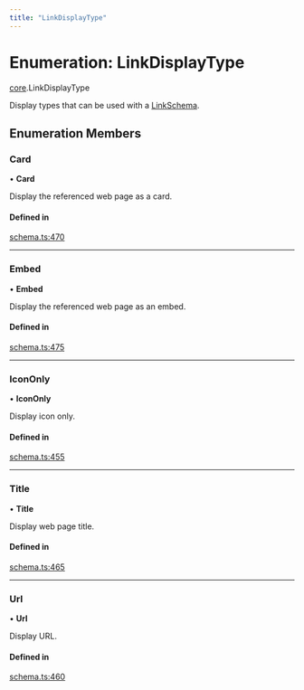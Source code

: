 ```yaml
---
title: "LinkDisplayType"
---
```

# Enumeration: LinkDisplayType

[core](../modules/core.md).LinkDisplayType

Display types that can be used with a [LinkSchema](../interfaces/core.LinkSchema.md).

## Enumeration Members

### Card

• **Card**

Display the referenced web page as a card.

#### Defined in

[schema.ts:470](https://github.com/coda/packs-sdk/blob/main/schema.ts#L470)

___

### Embed

• **Embed**

Display the referenced web page as an embed.

#### Defined in

[schema.ts:475](https://github.com/coda/packs-sdk/blob/main/schema.ts#L475)

___

### IconOnly

• **IconOnly**

Display icon only.

#### Defined in

[schema.ts:455](https://github.com/coda/packs-sdk/blob/main/schema.ts#L455)

___

### Title

• **Title**

Display web page title.

#### Defined in

[schema.ts:465](https://github.com/coda/packs-sdk/blob/main/schema.ts#L465)

___

### Url

• **Url**

Display URL.

#### Defined in

[schema.ts:460](https://github.com/coda/packs-sdk/blob/main/schema.ts#L460)
